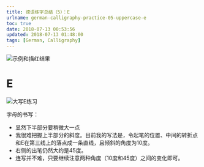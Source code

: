 ```yaml
---
title: 德语练字总结（5）：E
urlname: german-calligraphy-practice-05-uppercase-e
toc: true
date: 2018-07-13 00:53:56
updated: 2018-07-13 01:48:00
tags: [German, Calligraphy]
---
```


![示例和描红结果](e-example.jpg)

# E

![大写E练习](uppercase-e.jpg)

字母的书写：

* 显然下半部分要稍微大一点
* 我很难把握上半部分的斜度。目前我的写法是，令起笔的位置、中间的转折点和E在第三线上的落点成一条直线，且倾斜的角度为10度。
* 右侧的出笔仍然大约是45度。
* 连写并不难，只要继续注意两种角度（10度和45度）之间的变化即可。
